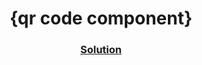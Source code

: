 <!-- Please update value in the {}  --> <h1 align="center">{qr code component}</h1> <div align="center"> <h3> <a href="https://four-card-feature-joshi.netlify.app/"> Solution </a> </h3> </div>
